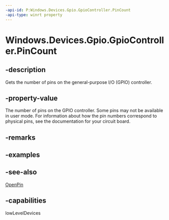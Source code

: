 ```yaml
---
-api-id: P:Windows.Devices.Gpio.GpioController.PinCount
-api-type: winrt property
---
```


<!-- Property syntax
public int PinCount { get; }
-->

# Windows.Devices.Gpio.GpioController.PinCount

## -description
Gets the number of pins on the general-purpose I/O (GPIO) controller.

## -property-value
The number of pins on the GPIO controller. Some pins may not be available in user mode. For information about how the pin numbers correspond to physical pins, see the documentation for your circuit board.

## -remarks

## -examples

## -see-also
[OpenPin](gpiocontroller_openpin.md)

## -capabilities
lowLevelDevices